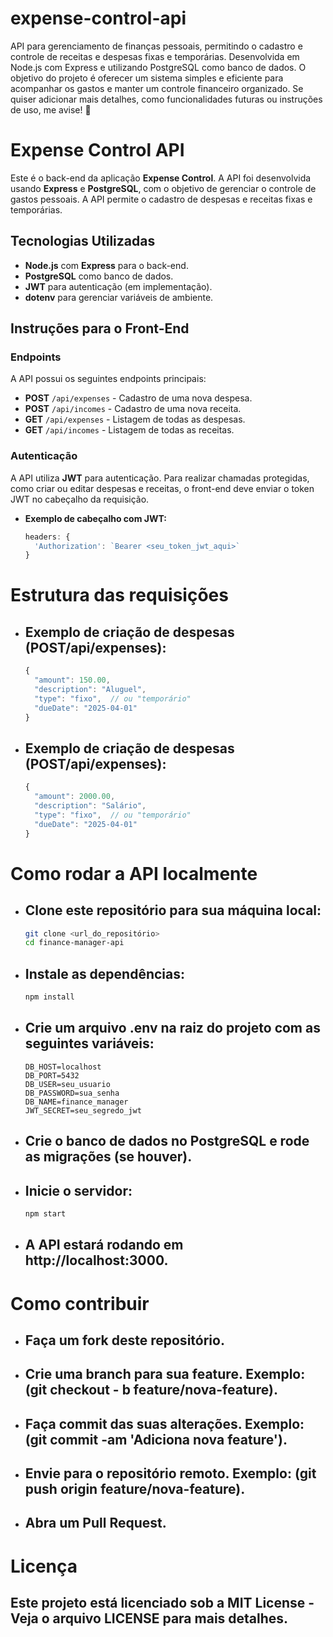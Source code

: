 # expense-control-api
 API para gerenciamento de finanças pessoais, permitindo o cadastro e controle de receitas e despesas fixas e temporárias. Desenvolvida em Node.js com Express e utilizando PostgreSQL como banco de dados. O objetivo do projeto é oferecer um sistema simples e eficiente para acompanhar os gastos e manter um controle financeiro organizado.  Se quiser adicionar mais detalhes, como funcionalidades futuras ou instruções de uso, me avise! 🚀


# Expense Control API

Este é o back-end da aplicação **Expense Control**. A API foi desenvolvida usando **Express** e **PostgreSQL**, com o objetivo de gerenciar o controle de gastos pessoais. A API permite o cadastro de despesas e receitas fixas e temporárias.

## Tecnologias Utilizadas
- **Node.js** com **Express** para o back-end.
- **PostgreSQL** como banco de dados.
- **JWT** para autenticação (em implementação).
- **dotenv** para gerenciar variáveis de ambiente.

## Instruções para o Front-End

### Endpoints

A API possui os seguintes endpoints principais:

- **POST** `/api/expenses` - Cadastro de uma nova despesa.
- **POST** `/api/incomes` - Cadastro de uma nova receita.
- **GET** `/api/expenses` - Listagem de todas as despesas.
- **GET** `/api/incomes` - Listagem de todas as receitas.

### Autenticação
A API utiliza **JWT** para autenticação. Para realizar chamadas protegidas, como criar ou editar despesas e receitas, o front-end deve enviar o token JWT no cabeçalho da requisição.

- **Exemplo de cabeçalho com JWT:**

  ```javascript
  headers: {
    'Authorization': `Bearer <seu_token_jwt_aqui>`
  }

# Estrutura das requisições

- ## Exemplo de criação de despesas (POST/api/expenses): ##

  ```javascript
  {
    "amount": 150.00,
    "description": "Aluguel",
    "type": "fixo",  // ou "temporário"
    "dueDate": "2025-04-01"
  }

- ## Exemplo de criação de despesas (POST/api/expenses): ##

  ```javascript
  {
    "amount": 2000.00,
    "description": "Salário",
    "type": "fixo",  // ou "temporário"
    "dueDate": "2025-04-01"
  }

# Como rodar a API localmente

- ## Clone este repositório para sua máquina local:
  ```bash
  git clone <url_do_repositório>
  cd finance-manager-api

- ## Instale as dependências:
  ```bash
  npm install

- ## Crie um arquivo .env na raiz do projeto com as seguintes variáveis:
  ```env
  DB_HOST=localhost
  DB_PORT=5432
  DB_USER=seu_usuario
  DB_PASSWORD=sua_senha
  DB_NAME=finance_manager
  JWT_SECRET=seu_segredo_jwt

- ## Crie o banco de dados no PostgreSQL e rode as migrações (se houver).

- ## Inicie o servidor:
  ```bash
  npm start

- ## A API estará rodando em http://localhost:3000.

# Como contribuir

- ## Faça um fork deste repositório.
- ## Crie uma branch para sua feature. Exemplo: (git checkout - b feature/nova-feature).
- ## Faça commit das suas alterações. Exemplo: (git commit -am 'Adiciona nova feature').
- ## Envie para o repositório remoto. Exemplo: (git push origin feature/nova-feature).
- ## Abra um Pull Request.

# Licença

## Este projeto está licenciado sob a MIT License - Veja o arquivo LICENSE para mais detalhes.
  


